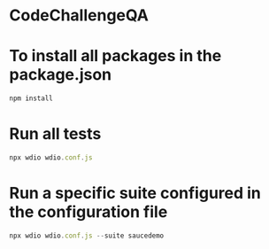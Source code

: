 # CodeChallengeQA
# To install all packages in the package.json
```javascript  
npm install
```
# Run all tests
```javascript  
npx wdio wdio.conf.js
```
# Run a specific suite configured in the configuration file
```javascript  
npx wdio wdio.conf.js --suite saucedemo
```